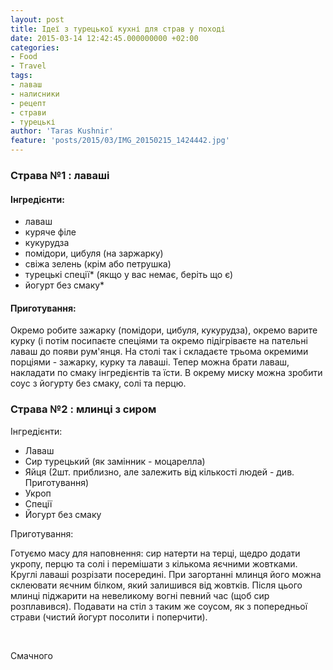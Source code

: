 ```yaml
---
layout: post
title: Ідеї з турецької кухні для страв у поході
date: 2015-03-14 12:42:45.000000000 +02:00
categories:
- Food
- Travel
tags:
- лаваш
- налисники
- рецепт
- страви
- турецькі
author: 'Taras Kushnir'
feature: 'posts/2015/03/IMG_20150215_1424442.jpg'
---
```


### Страва №1 : лаваші
<h4>Інгредієнти:</h4>
<ul>
<li>лаваш</li>
<li>куряче філе</li>
<li>кукурудза</li>
<li>помідори, цибуля (на заржарку)</li>
<li>свіжа зелень (крім або петрушка)</li>
<li>турецькі спеції* (якщо у вас немає, беріть що є)</li>
<li>йогурт без смаку*</li>
</ul>
<h4>Приготування:</h4>

Окремо робите зажарку (помідори, цибуля, кукурудза), окремо варите курку (і потім посипаєте спеціями та окремо підігріваєте на пательні лаваш до появи рум'янця. На столі так і складаєте трьома окремими порціями - зажарку, курку та лаваші. Тепер можна брати лаваш, накладати по смаку інгредієнтів та їсти. В окрему миску можна зробити соус з йогурту без смаку, солі та перцю.

### Страва №2 : млинці з сиром

Інгредієнти:
<ul>
<li>Лаваш</li>
<li>Сир турецький (як замінник - моцарелла)</li>
<li>Яйця (2шт. приблизно, але залежить від кількості людей - див. Приготування)</li>
<li>Укроп</li>
<li>Спеції</li>
<li>Йогурт без смаку</li>
</ul>

Приготування:

Готуємо масу для наповнення: сир натерти на терці, щедро додати укропу, перцю та солі і перемішати з кількома яєчними жовтками. Круглі лаваші розрізати посередині. При загортанні млинця його можна склеювати яєчним білком, який залишився від жовтків. Після цього млинці піджарити на невеликому вогні певний час (щоб сир розплавився). Подавати на стіл з таким же соусом, як з попередньої страви (чистий йогурт посолити і поперчити).

&nbsp;

Смачного
